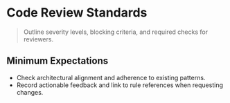 # Code Review Standards

> Outline severity levels, blocking criteria, and required checks for reviewers.

## Minimum Expectations


- Check architectural alignment and adherence to existing patterns.
- Record actionable feedback and link to rule references when requesting changes.
